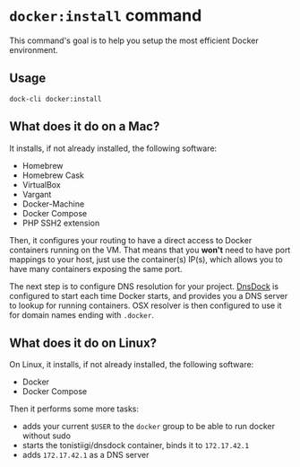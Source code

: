 # `docker:install` command

This command's goal is to help you setup the most efficient Docker environment.

## Usage

```
dock-cli docker:install
```

## What does it do on a Mac?

It installs, if not already installed, the following software:
- Homebrew
- Homebrew Cask
- VirtualBox
- Vargant
- Docker-Machine
- Docker Compose
- PHP SSH2 extension

Then, it configures your routing to have a direct access to Docker containers running on the VM. That means that you
**won't** need to have port mappings to your host, just use the container(s) IP(s), which allows you to have many containers
exposing the same port.

The next step is to configure DNS resolution for your project. [DnsDock](https://github.com/tonistiigi/dnsdock) is
configured to start each time Docker starts, and provides you a DNS server to lookup for running containers. OSX resolver
is then configured to use it for domain names ending with `.docker`.

## What does it do on Linux?

On Linux, it installs, if not already installed, the following software:
- Docker
- Docker Compose

Then it performs some more tasks:
- adds your current `$USER` to the `docker` group to be able to run docker without sudo
- starts the tonistiigi/dnsdock container, binds it to `172.17.42.1`
- adds `172.17.42.1` as a DNS server
